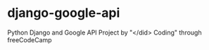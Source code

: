 # django-google-api
Python Django and Google API Project by "&lt;/did> Coding" through freeCodeCamp 
